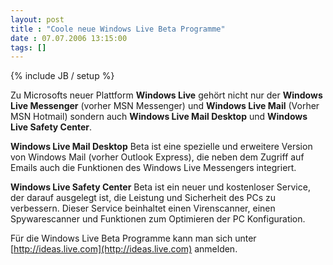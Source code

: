 ```yaml
---
layout: post
title : "Coole neue Windows Live Beta Programme"
date : 07.07.2006 13:15:00
tags: []
---
```

{% include JB / setup %}

Zu Microsofts neuer Plattform <strong>Windows Live</strong> gehört nicht nur der <strong>Windows Live Messenger</strong> (vorher MSN Messenger) und <strong>Windows Live Mail</strong> (Vorher MSN Hotmail) sondern auch <strong>Windows Live Mail Desktop</strong> und <strong>Windows Live Safety Center</strong>. 

<strong>Windows Live Mail Desktop</strong> Beta ist eine spezielle und erweitere Version von Windows Mail (vorher Outlook Express), die neben dem Zugriff auf Emails auch die Funktionen des Windows Live Messengers integriert. 

<strong>Windows Live Safety Center</strong> Beta ist ein neuer und kostenloser Service, der darauf ausgelegt ist, die Leistung und Sicherheit des PCs zu verbessern. Dieser Service beinhaltet einen Virenscanner, einen Spywarescanner und Funktionen zum Optimieren der PC Konfiguration.

Für die Windows Live Beta Programme kann man sich unter [http://ideas.live.com](http://ideas.live.com) anmelden.
